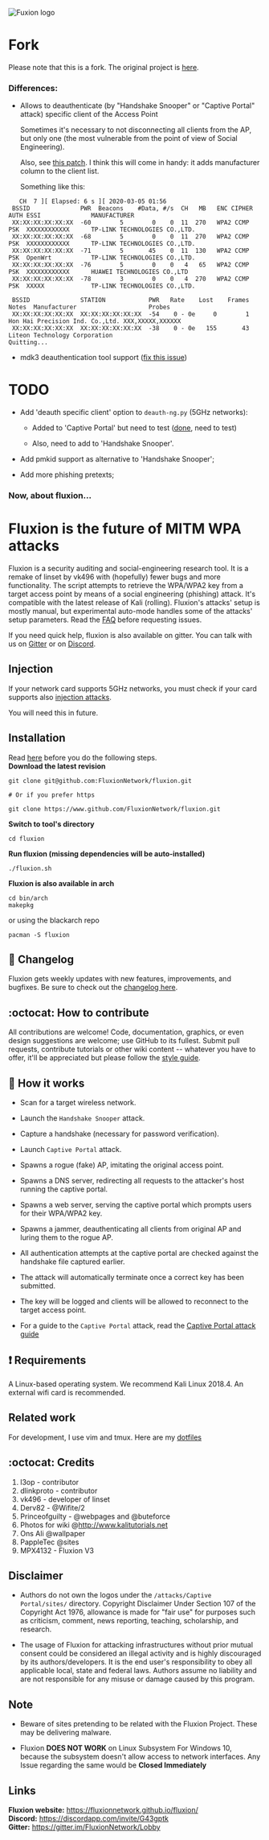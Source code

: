 ![Fuxion logo](https://github.com/chinarulezzz/refluxion/raw/master/logos/logo.jpg)

# Fork
Please note that this is a fork. The original project is [here](https://github.com/FluxionNetwork/fluxion).

### Differences:

- Allows to deauthenticate (by "Handshake Snooper" or "Captive Portal" attack) specifiс client of the Access Point

  Sometimes it's necessary to not disconnecting all clients from the AP, but only one (the most vulnerable from the point of view of Social Engineering).

  Also, see [this patch](https://github.com/chinarulezzz/refluxion/blob/master/0001-airodump-ng.c-add-manufacturer-column-to-the-client-.patch). I think this will come in handy: it adds manufacturer column to the client list.
  
  Something like this:
```
   CH  7 ][ Elapsed: 6 s ][ 2020-03-05 01:56
 BSSID              PWR  Beacons    #Data, #/s  CH   MB   ENC CIPHER  AUTH ESSI              MANUFACTURER
 XX:XX:XX:XX:XX:XX  -60        5        0    0  11  270   WPA2 CCMP   PSK  XXXXXXXXXXXX      TP-LINK TECHNOLOGIES CO.,LTD.
 XX:XX:XX:XX:XX:XX  -68        5        0    0  11  270   WPA2 CCMP   PSK  XXXXXXXXXXXX      TP-LINK TECHNOLOGIES CO.,LTD.
 XX:XX:XX:XX:XX:XX  -71        5       45    0  11  130   WPA2 CCMP   PSK  OpenWrt           TP-LINK TECHNOLOGIES CO.,LTD.
 XX:XX:XX:XX:XX:XX  -76        5        0    0   4   65   WPA2 CCMP   PSK  XXXXXXXXXXXX      HUAWEI TECHNOLOGIES CO.,LTD
 XX:XX:XX:XX:XX:XX  -78        3        0    0   4  270   WPA2 CCMP   PSK  XXXXX             TP-LINK TECHNOLOGIES CO.,LTD.

 BSSID              STATION            PWR   Rate    Lost    Frames  Notes  Manufacturer                    Probes
 XX:XX:XX:XX:XX:XX  XX:XX:XX:XX:XX:XX  -54    0 - 0e     0        1         Hon Hai Precision Ind. Co.,Ltd. XXX,XXXXX,XXXXXX
 XX:XX:XX:XX:XX:XX  XX:XX:XX:XX:XX:XX  -38    0 - 0e   155       43         Liteon Technology Corporation
Quitting...
```

- mdk3 deauthentication tool support ([fix this issue](https://github.com/FluxionNetwork/fluxion/issues/749))

# TODO

- Add 'deauth specific client' option to `deauth-ng.py` (5GHz networks):
	- Added to 'Captive Portal' but need to test ([done](https://github.com/chinarulezzz/refluxion/commit/149016c79c0159d2279f8d24f83115ed731ffd54), need to test)

	- Also, need to add to 'Handshake Snooper'.

- Add pmkid support as alternative to 'Handshake Snooper';

- Add more phishing pretexts;

### Now, about fluxion...

# Fluxion is the future of MITM WPA attacks
Fluxion is a security auditing and social-engineering research tool. It is a remake of linset by vk496 with (hopefully) fewer bugs and more functionality. The script attempts to retrieve the WPA/WPA2 key from a target access point by means of a social engineering (phishing) attack. It's compatible with the latest release of Kali (rolling). Fluxion's attacks' setup is mostly manual, but experimental auto-mode handles some of the attacks' setup parameters. Read the [FAQ](https://github.com/FluxionNetwork/fluxion/wiki/FAQ) before requesting issues.

If you need quick help, fluxion is also available on gitter. You can talk with us on [Gitter](https://gitter.im/FluxionNetwork/Lobby) or on [Discord](https://discord.gg/G43gptk).

## Injection

If your network card supports 5GHz networks, you must check if your card supports also [injection attacks](https://www.aircrack-ng.org/doku.php?id=injection_test).

You will need this in future.

## Installation
Read [here](https://github.com/FluxionNetwork/fluxion/wiki/Generate-ssh-keys) before you do the following steps.
<br>
**Download the latest revision**
```
git clone git@github.com:FluxionNetwork/fluxion.git

# Or if you prefer https 

git clone https://www.github.com/FluxionNetwork/fluxion.git
```
**Switch to tool's directory**
```
cd fluxion 
```
**Run fluxion (missing dependencies will be auto-installed)**
```
./fluxion.sh
```

**Fluxion is also available in arch** 
```
cd bin/arch
makepkg
```

or using the blackarch repo
```
pacman -S fluxion
```

## :scroll: Changelog
Fluxion gets weekly updates with new features, improvements, and bugfixes.
Be sure to check out the [changelog here](https://github.com/FluxionNetwork/fluxion/commits/master).

## :octocat: How to contribute
All contributions are welcome! Code, documentation, graphics, or even design suggestions are welcome; use GitHub to its fullest. Submit pull requests, contribute tutorials or other wiki content -- whatever you have to offer, it'll be appreciated but please follow the [style guide](https://github.com/FluxionNetwork/fluxion/wiki/Code-style-guide).

## :book: How it works
* Scan for a target wireless network.
* Launch the `Handshake Snooper` attack.
* Capture a handshake (necessary for password verification).
* Launch `Captive Portal` attack.
* Spawns a rogue (fake) AP, imitating the original access point.
* Spawns a DNS server, redirecting all requests to the attacker's host running the captive portal.
* Spawns a web server, serving the captive portal which prompts users for their WPA/WPA2 key.
* Spawns a jammer, deauthenticating all clients from original AP and luring them to the rogue AP.
* All authentication attempts at the captive portal are checked against the handshake file captured earlier.
* The attack will automatically terminate once a correct key has been submitted.
* The key will be logged and clients will be allowed to reconnect to the target access point.

* For a guide to the `Captive Portal` attack, read the [Captive Portal attack guide](https://github.com/FluxionNetwork/fluxion/wiki/Captive-Portal-Attack)

## :heavy_exclamation_mark: Requirements

A Linux-based operating system. We recommend Kali Linux 2018.4. An external wifi card is recommended.

## Related work

For development, I use vim and tmux. Here are my [dotfiles](https://github.com/deltaxflux/takumi/)
## :octocat: Credits
1. l3op - contributor
2. dlinkproto - contributor
3. vk496 - developer of linset
4. Derv82 - @Wifite/2
5. Princeofguilty - @webpages and @buteforce
6. Photos for wiki @http://www.kalitutorials.net
7. Ons Ali @wallpaper
8. PappleTec @sites
9. MPX4132 - Fluxion V3

## Disclaimer
* Authors do not own the logos under the `/attacks/Captive Portal/sites/` directory. Copyright Disclaimer Under Section 107 of the Copyright Act 1976, allowance is made for "fair use" for purposes such as criticism, comment, news reporting, teaching, scholarship, and research.

* The usage of Fluxion for attacking infrastructures without prior mutual consent could be considered an illegal activity and is highly discouraged by its authors/developers. It is the end user's responsibility to obey all applicable local, state and federal laws. Authors assume no liability and are not responsible for any misuse or damage caused by this program.

## Note
* Beware of sites pretending to be related with the Fluxion Project. These may be delivering malware.

* Fluxion **DOES NOT WORK** on Linux Subsystem For Windows 10, because the subsystem doesn't allow access to network interfaces. Any Issue regarding the same would be **Closed Immediately**

## Links
**Fluxion website:** https://fluxionnetwork.github.io/fluxion/ <br>
**Discord:** https://discordapp.com/invite/G43gptk <br>
**Gitter:** https://gitter.im/FluxionNetwork/Lobby <br>
